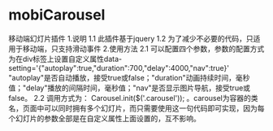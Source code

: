 # mobiCarousel
移动端幻灯片插件
1.说明
  1.1 此插件基于jquery
  1.2 为了减少不必要的代码，只适用于移动端，只支持滑动事件
2.使用方法
  2.1 可以配置四个参数，参数的配置方式为在div标签上设置自定义属性data-setting='{"autoplay":true,"duration":700,"delay":4000,"nav":true}'
      "autoplay"是否自动播放，接受true或false；"duration"动画持续时间，毫秒值；"delay"播放的间隔时间，毫秒值；"nav"是否显示图片导航，接受true或false。
  2.2 调用方式为： Carousel.init($('.carousel')); 。carousel为容器的类名，页面中可以同时拥有多个幻灯片，而只需要使用这一句代码即可实现，因为每个幻灯片的参数全部是在自定义属性上面设置的，互不影响。      
